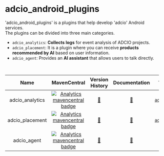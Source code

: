 # adcio_android_plugins
'adcio_android_plugins' is a plugins that help develop 'adcio' Android services.  
The plugins can be divided into three main categories.

- `adcio_analytics`: **Collects logs** for event analysis of ADCIO projects.
- `adcio_placement`: It is a plugin where you can receive **products recommended by AI** based on user information.
- `adcio_agent`: Provides an **AI assistant** that allows users to talk directly.

</br>

| Name | MavenCentral | Version History | Documentation | View Source |
|:-:|:-:|:-:|:-:|:-:|   
| adcio_analytics | [![Analytics mavencentral badge](https://img.shields.io/maven-central/v/io.github.corca-ai/adcio_analytics.svg)](https://central.sonatype.com/artifact/io.github.corca-ai/adcio_analytics)|  [📄](https://github.com/corca-ai/adcio_android_plugins/tree/main/adcio_analytics/CHANGELOG.md) | [📖](https://docs.adcio.ai/en/sdk/log-collection/android) | [`adcio_analytics`](https://github.com/corca-ai/adcio_android_plugins/tree/main/adcio_analytics)
| adcio_placement | [![Analytics mavencentral badge](https://img.shields.io/maven-central/v/io.github.corca-ai/adcio_placement.svg)](https://central.sonatype.com/artifact/io.github.corca-ai/adcio_placement)|  [📄](https://github.com/corca-ai/adcio_android_plugins/tree/main/adcio_placement/CHANGELOG.md) |  [📖](https://docs.adcio.ai/en/sdk/suggestions/android)   | [`adcio_placement`](https://github.com/corca-ai/adcio_android_plugins/tree/main/adcio_placement)
| adcio_agent     |        [![Analytics mavencentral badge](https://img.shields.io/maven-central/v/io.github.corca-ai/adcio_agent.svg)](https://central.sonatype.com/artifact/io.github.corca-ai/adcio_agent)|  [📄](https://github.com/corca-ai/adcio_android_plugins/tree/main/adcio_agent/CHANGELOG.md)        |     [📖](https://docs.adcio.ai/en/sdk/agent/android)      | [`adcio_agent`](https://github.com/corca-ai/adcio_android_plugins/tree/main/adcio_agent)       
